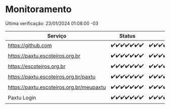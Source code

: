 # Monitoramento

Última verificação: 23/01/2024 01:08:00 -03

|Serviço|Status|Últimas 24h|
|---|---|---|
|https://github.com|<span title="2024-01-16: OK=24">✔️</span><span title="2024-01-17: OK=24">✔️</span><span title="2024-01-18: OK=24">✔️</span><span title="2024-01-19: OK=24">✔️</span><span title="2024-01-20: OK=24">✔️</span><span title="2024-01-21: OK=24">✔️</span><span title="2024-01-22: OK=4">✔️</span>|<span title="22/01/2024 01:08:00 -03 : 200">✔️</span><span title="22/01/2024 02:06:00 -03 : 200">✔️</span><span title="22/01/2024 03:09:00 -03 : 200">✔️</span><span title="22/01/2024 04:06:00 -03 : 200">✔️</span><span title="22/01/2024 05:09:00 -03 : 200">✔️</span><span title="22/01/2024 06:07:00 -03 : 200">✔️</span><span title="22/01/2024 07:07:00 -03 : 200">✔️</span><span title="22/01/2024 08:04:00 -03 : 200">✔️</span><span title="22/01/2024 09:12:00 -03 : 200">✔️</span><span title="22/01/2024 10:10:00 -03 : 200">✔️</span><span title="22/01/2024 11:06:00 -03 : 200">✔️</span><span title="22/01/2024 12:07:00 -03 : 200">✔️</span><span title="22/01/2024 13:08:00 -03 : 200">✔️</span><span title="22/01/2024 14:05:00 -03 : 200">✔️</span><span title="22/01/2024 15:08:00 -03 : 200">✔️</span><span title="22/01/2024 16:04:00 -03 : 200">✔️</span><span title="22/01/2024 17:06:00 -03 : 200">✔️</span><span title="22/01/2024 18:05:00 -03 : 200">✔️</span><span title="22/01/2024 19:06:00 -03 : 200">✔️</span><span title="22/01/2024 20:06:00 -03 : 200">✔️</span><span title="22/01/2024 21:32:00 -03 : 200">✔️</span><span title="22/01/2024 22:52:00 -03 : 200">✔️</span><span title="22/01/2024 23:23:00 -03 : 200">✔️</span><span title="23/01/2024 00:07:00 -03 : 200">✔️</span><span title="23/01/2024 01:08:00 -03 : 200">✔️</span>|
|https://paxtu.escoteiros.org.br|<span title="2024-01-16: OK=24">✔️</span><span title="2024-01-17: OK=24">✔️</span><span title="2024-01-18: OK=24">✔️</span><span title="2024-01-19: OK=24">✔️</span><span title="2024-01-20: OK=24">✔️</span><span title="2024-01-21: OK=24">✔️</span><span title="2024-01-22: OK=4">✔️</span>|<span title="22/01/2024 01:08:00 -03 : 200">✔️</span><span title="22/01/2024 02:06:00 -03 : 200">✔️</span><span title="22/01/2024 03:09:00 -03 : 200">✔️</span><span title="22/01/2024 04:06:00 -03 : 200">✔️</span><span title="22/01/2024 05:09:00 -03 : 200">✔️</span><span title="22/01/2024 06:07:00 -03 : 200">✔️</span><span title="22/01/2024 07:07:00 -03 : 200">✔️</span><span title="22/01/2024 08:04:00 -03 : 200">✔️</span><span title="22/01/2024 09:12:00 -03 : 200">✔️</span><span title="22/01/2024 10:10:00 -03 : 200">✔️</span><span title="22/01/2024 11:06:00 -03 : 200">✔️</span><span title="22/01/2024 12:07:00 -03 : 200">✔️</span><span title="22/01/2024 13:08:00 -03 : 200">✔️</span><span title="22/01/2024 14:05:00 -03 : 200">✔️</span><span title="22/01/2024 15:08:00 -03 : 200">✔️</span><span title="22/01/2024 16:04:00 -03 : 200">✔️</span><span title="22/01/2024 17:06:00 -03 : 200">✔️</span><span title="22/01/2024 18:05:00 -03 : 200">✔️</span><span title="22/01/2024 19:06:00 -03 : 200">✔️</span><span title="22/01/2024 20:06:00 -03 : 200">✔️</span><span title="22/01/2024 21:32:00 -03 : 200">✔️</span><span title="22/01/2024 22:52:00 -03 : 200">✔️</span><span title="22/01/2024 23:23:00 -03 : 200">✔️</span><span title="23/01/2024 00:07:00 -03 : 200">✔️</span><span title="23/01/2024 01:08:00 -03 : 200">✔️</span>|
|https://escoteiros.org.br|<span title="2024-01-16: OK=24">✔️</span><span title="2024-01-17: OK=24">✔️</span><span title="2024-01-18: OK=24">✔️</span><span title="2024-01-19: OK=24">✔️</span><span title="2024-01-20: OK=24">✔️</span><span title="2024-01-21: OK=24">✔️</span><span title="2024-01-22: OK=4">✔️</span>|<span title="22/01/2024 01:08:00 -03 : 200">✔️</span><span title="22/01/2024 02:06:00 -03 : 200">✔️</span><span title="22/01/2024 03:09:00 -03 : 200">✔️</span><span title="22/01/2024 04:06:00 -03 : 200">✔️</span><span title="22/01/2024 05:09:00 -03 : 200">✔️</span><span title="22/01/2024 06:07:00 -03 : 200">✔️</span><span title="22/01/2024 07:07:00 -03 : 200">✔️</span><span title="22/01/2024 08:04:00 -03 : 200">✔️</span><span title="22/01/2024 09:12:00 -03 : 200">✔️</span><span title="22/01/2024 10:10:00 -03 : 200">✔️</span><span title="22/01/2024 11:06:00 -03 : 200">✔️</span><span title="22/01/2024 12:07:00 -03 : 200">✔️</span><span title="22/01/2024 13:08:00 -03 : 200">✔️</span><span title="22/01/2024 14:05:00 -03 : 200">✔️</span><span title="22/01/2024 15:08:00 -03 : 200">✔️</span><span title="22/01/2024 16:04:00 -03 : 200">✔️</span><span title="22/01/2024 17:06:00 -03 : 200">✔️</span><span title="22/01/2024 18:05:00 -03 : 200">✔️</span><span title="22/01/2024 19:06:00 -03 : 200">✔️</span><span title="22/01/2024 20:06:00 -03 : 200">✔️</span><span title="22/01/2024 21:32:00 -03 : 200">✔️</span><span title="22/01/2024 22:52:00 -03 : 200">✔️</span><span title="22/01/2024 23:23:00 -03 : 200">✔️</span><span title="23/01/2024 00:07:00 -03 : 200">✔️</span><span title="23/01/2024 01:08:00 -03 : 200">✔️</span>|
|https://paxtu.escoteiros.org.br/paxtu|<span title="2024-01-16: OK=24">✔️</span><span title="2024-01-17: OK=24">✔️</span><span title="2024-01-18: OK=24">✔️</span><span title="2024-01-19: OK=24">✔️</span><span title="2024-01-20: OK=24">✔️</span><span title="2024-01-21: OK=24">✔️</span><span title="2024-01-22: OK=4">✔️</span>|<span title="22/01/2024 01:08:00 -03 : 200">✔️</span><span title="22/01/2024 02:06:00 -03 : 200">✔️</span><span title="22/01/2024 03:09:00 -03 : 200">✔️</span><span title="22/01/2024 04:06:00 -03 : 200">✔️</span><span title="22/01/2024 05:09:00 -03 : 200">✔️</span><span title="22/01/2024 06:07:00 -03 : 200">✔️</span><span title="22/01/2024 07:07:00 -03 : 200">✔️</span><span title="22/01/2024 08:04:00 -03 : 200">✔️</span><span title="22/01/2024 09:12:00 -03 : 200">✔️</span><span title="22/01/2024 10:10:00 -03 : 200">✔️</span><span title="22/01/2024 11:06:00 -03 : 200">✔️</span><span title="22/01/2024 12:07:00 -03 : 200">✔️</span><span title="22/01/2024 13:08:00 -03 : 200">✔️</span><span title="22/01/2024 14:05:00 -03 : 200">✔️</span><span title="22/01/2024 15:08:00 -03 : 200">✔️</span><span title="22/01/2024 16:04:00 -03 : 200">✔️</span><span title="22/01/2024 17:06:00 -03 : 200">✔️</span><span title="22/01/2024 18:05:00 -03 : 200">✔️</span><span title="22/01/2024 19:06:00 -03 : 200">✔️</span><span title="22/01/2024 20:06:00 -03 : 200">✔️</span><span title="22/01/2024 21:32:00 -03 : 200">✔️</span><span title="22/01/2024 22:52:00 -03 : 200">✔️</span><span title="22/01/2024 23:23:00 -03 : 200">✔️</span><span title="23/01/2024 00:07:00 -03 : 200">✔️</span><span title="23/01/2024 01:08:00 -03 : 200">✔️</span>|
|https://paxtu.escoteiros.org.br/meupaxtu|<span title="2024-01-16: OK=24">✔️</span><span title="2024-01-17: OK=24">✔️</span><span title="2024-01-18: OK=24">✔️</span><span title="2024-01-19: OK=24">✔️</span><span title="2024-01-20: OK=24">✔️</span><span title="2024-01-21: OK=24">✔️</span><span title="2024-01-22: OK=4">✔️</span>|<span title="22/01/2024 01:08:00 -03 : 200">✔️</span><span title="22/01/2024 02:06:00 -03 : 200">✔️</span><span title="22/01/2024 03:09:00 -03 : 200">✔️</span><span title="22/01/2024 04:06:00 -03 : 200">✔️</span><span title="22/01/2024 05:09:00 -03 : 200">✔️</span><span title="22/01/2024 06:07:00 -03 : 200">✔️</span><span title="22/01/2024 07:07:00 -03 : 200">✔️</span><span title="22/01/2024 08:04:00 -03 : 200">✔️</span><span title="22/01/2024 09:12:00 -03 : 200">✔️</span><span title="22/01/2024 10:10:00 -03 : 200">✔️</span><span title="22/01/2024 11:06:00 -03 : 200">✔️</span><span title="22/01/2024 12:07:00 -03 : 200">✔️</span><span title="22/01/2024 13:08:00 -03 : 200">✔️</span><span title="22/01/2024 14:05:00 -03 : 200">✔️</span><span title="22/01/2024 15:08:00 -03 : 200">✔️</span><span title="22/01/2024 16:04:00 -03 : 200">✔️</span><span title="22/01/2024 17:06:00 -03 : 200">✔️</span><span title="22/01/2024 18:05:00 -03 : 200">✔️</span><span title="22/01/2024 19:06:00 -03 : 200">✔️</span><span title="22/01/2024 20:06:00 -03 : 200">✔️</span><span title="22/01/2024 21:32:00 -03 : 200">✔️</span><span title="22/01/2024 22:52:00 -03 : 200">✔️</span><span title="22/01/2024 23:23:00 -03 : 200">✔️</span><span title="23/01/2024 00:07:00 -03 : 200">✔️</span><span title="23/01/2024 01:08:00 -03 : 200">✔️</span>|
|Paxtu Login|<span title="2024-01-16: OK=24">✔️</span><span title="2024-01-17: OK=24">✔️</span><span title="2024-01-18: OK=24">✔️</span><span title="2024-01-19: OK=24">✔️</span><span title="2024-01-20: OK=24">✔️</span><span title="2024-01-21: OK=24">✔️</span><span title="2024-01-22: OK=4">✔️</span>|<span title="22/01/2024 01:08:00 -03 : 200">✔️</span><span title="22/01/2024 02:06:00 -03 : 200">✔️</span><span title="22/01/2024 03:09:00 -03 : 200">✔️</span><span title="22/01/2024 04:06:00 -03 : 200">✔️</span><span title="22/01/2024 05:09:00 -03 : 200">✔️</span><span title="22/01/2024 06:07:00 -03 : 200">✔️</span><span title="22/01/2024 07:07:00 -03 : 200">✔️</span><span title="22/01/2024 08:04:00 -03 : 200">✔️</span><span title="22/01/2024 09:12:00 -03 : 200">✔️</span><span title="22/01/2024 10:10:00 -03 : 200">✔️</span><span title="22/01/2024 11:06:00 -03 : 200">✔️</span><span title="22/01/2024 12:07:00 -03 : 200">✔️</span><span title="22/01/2024 13:08:00 -03 : 200">✔️</span><span title="22/01/2024 14:05:00 -03 : 200">✔️</span><span title="22/01/2024 15:08:00 -03 : 200">✔️</span><span title="22/01/2024 16:04:00 -03 : 200">✔️</span><span title="22/01/2024 17:06:00 -03 : 200">✔️</span><span title="22/01/2024 18:05:00 -03 : 200">✔️</span><span title="22/01/2024 19:06:00 -03 : 200">✔️</span><span title="22/01/2024 20:06:00 -03 : 200">✔️</span><span title="22/01/2024 21:32:00 -03 : 200">✔️</span><span title="22/01/2024 22:52:00 -03 : 200">✔️</span><span title="22/01/2024 23:23:00 -03 : 200">✔️</span><span title="23/01/2024 00:07:00 -03 : 200">✔️</span><span title="23/01/2024 01:08:00 -03 : 200">✔️</span>|
